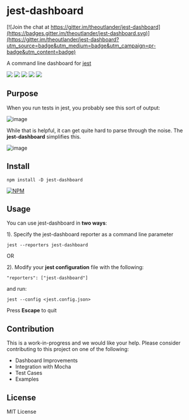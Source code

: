# jest-dashboard

[![Join the chat at https://gitter.im/theoutlander/jest-dashboard](https://badges.gitter.im/theoutlander/jest-dashboard.svg)](https://gitter.im/theoutlander/jest-dashboard?utm_source=badge&utm_medium=badge&utm_campaign=pr-badge&utm_content=badge)

A command line dashboard for [jest](https://github.com/facebook/jest)

<p>
<img src="https://img.shields.io/circleci/project/github/theoutlander/jest-dashboard.svg">
<img src="https://badge.fury.io/js/jest-dashboard.svg">
<img src="https://img.shields.io/npm/dt/jest-dashboard.svg">
<img src="https://img.shields.io/badge/PRs-welcome-brightgreen.svg?style=flat-square">
<img src="https://img.shields.io/npm/l/jest-dashboard.svg">
</p>

## Purpose

When you run tests in jest, you probably see this sort of output:

![image](https://user-images.githubusercontent.com/749084/34291652-0ffb9582-e6b2-11e7-9a9f-946524afaedd.png)

While that is helpful, it can get quite hard to parse through the noise. The **jest-dashboard** simplifies this.

![image](https://user-images.githubusercontent.com/749084/34291630-f81399a6-e6b1-11e7-8497-a232694827bb.png)


## Install

```npm install -D jest-dashboard```

[![NPM](https://nodei.co/npm/jest-dashboard.png)](https://npmjs.org/package/jest-dashboard)


## Usage

You can use jest-dashboard in **two ways**:

1). Specify the jest-dashboard reporter as a command line parameter

```
jest --reporters jest-dashboard
```

OR


2). Modify your **jest configuration** file with the following:

```
"reporters": ["jest-dashboard"]
```

and run:

```
jest --config <jest.config.json>
```

Press **Escape** to quit


## Contribution

This is a work-in-progress and we would like your help. Please consider contributing to this project on one of the following:

- Dashboard Improvements
- Integration with Mocha
- Test Cases
- Examples

## License

MIT License
